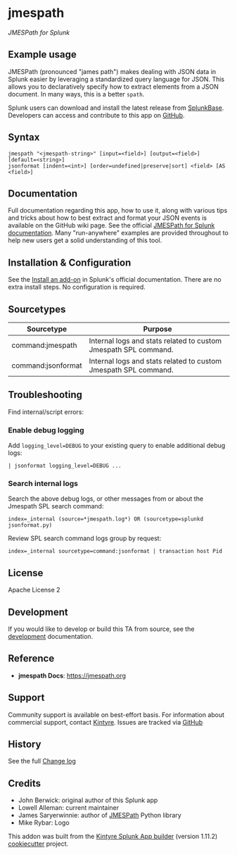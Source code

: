 # jmespath

_JMESPath for Splunk_

## Example usage

JMESPath (pronounced "james path") makes dealing with JSON data in Splunk easier by leveraging a standardized query language for JSON.  This allows you to declaratively specify how to extract elements from a JSON document.  In many ways, this is a better `spath`.

Splunk users can download and install the latest release from [SplunkBase](https://splunkbase.splunk.com/app/3237/).
Developers can access and contribute to this app on [GitHub](https://github.com/Kintyre/jmespath).

## Syntax

    jmespath "<jmespath-string>" [input=<field>] [output=<field>] [default=<string>]
    jsonformat [indent=<int>] [order=undefined|preserve|sort] <field> [AS <field>]

## Documentation

Full documentation regarding this app, how to use it, along with various tips and tricks about how to best extract and format your JSON events is available on the GitHub wiki page.  See the official [JMESPath for Splunk documentation](https://github.com/Kintyre/jmespath/wiki/).  Many "run-anywhere" examples are provided throughout to help new users get a solid understanding of this tool.


## Installation & Configuration

See the [Install an add-on](https://docs.splunk.com/Documentation/AddOns/released/Overview/Singleserverinstall) in Splunk's official documentation.  There are no extra install steps.  No configuration is required.



## Sourcetypes

| Sourcetype | Purpose |
| ---------- | ------- |
| command:jmespath | Internal logs and stats related to custom Jmespath SPL command. |
| command:jsonformat | Internal logs and stats related to custom Jmespath SPL command. |


## Troubleshooting

Find internal/script errors:

### Enable debug logging

Add `logging_level=DEBUG` to your existing query to enable additional debug logs:

```
| jsonformat logging_level=DEBUG ...
```



### Search internal logs

Search the above debug logs, or other messages from or about the Jmespath SPL search command:
```
index=_internal (source=*jmespath.log*) OR (sourcetype=splunkd jsonformat.py)
```

Review SPL search command logs group by request:

```
index=_internal sourcetype=command:jsonformat | transaction host Pid
```

## License

Apache License 2

## Development

If you would like to develop or build this TA from source, see the [development](./DEVELOPMENT.md) documentation.

## Reference
* **jmespath Docs**:  https://jmespath.org


## Support

Community support is available on best-effort basis.  For information about commercial support, contact [Kintyre](mailto:hello@kintyre.co).
Issues are tracked via [GitHub](https://github.com/Kintyre/jmespath/issues)

## History

See the full [Change log](https://github.com/Kintyre/jmespath/wiki/Change-Log)

## Credits

 * John Berwick: original author of this Splunk app
 * Lowell Alleman: current maintainer
 * James Saryerwinnie: author of [JMESPath](https://pypi.org/project/jmespath/) Python library
 * Mike Rybar: Logo

This addon was built from the [Kintyre Splunk App builder](https://github.com/Kintyre/cypress-cookiecutter) (version 1.11.2) [cookiecutter](https://github.com/audreyr/cookiecutter) project.
